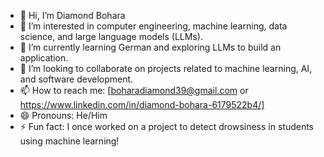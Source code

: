 - 👋 Hi, I’m Diamond Bohara
- 👀 I’m interested in computer engineering, machine learning, data science, and large language models (LLMs).
- 🌱 I’m currently learning German and exploring LLMs to build an application.
- 💞️ I’m looking to collaborate on projects related to machine learning, AI, and software development.
- 📫 How to reach me: [boharadiamond39@gmail.com or https://www.linkedin.com/in/diamond-bohara-6179522b4/]
- 😄 Pronouns: He/Him
- ⚡ Fun fact: I once worked on a project to detect drowsiness in students using machine learning!

<!---
boharadiamond/boharadiamond is a ✨ special ✨ repository because its `README.md` (this file) appears on your GitHub profile.
You can click the Preview link to take a look at your changes.
--->
